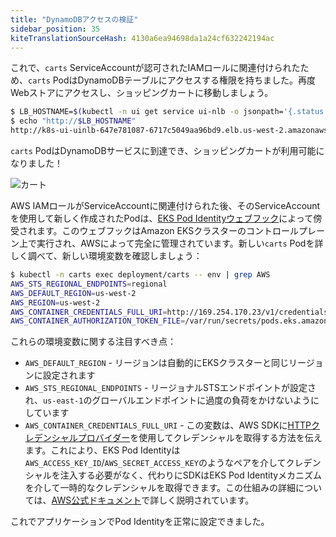 ```yaml
---
title: "DynamoDBアクセスの検証"
sidebar_position: 35
kiteTranslationSourceHash: 4130a6ea94698da1a24cf632242194ac
---
```


これで、`carts` ServiceAccountが認可されたIAMロールに関連付けられたため、`carts` PodはDynamoDBテーブルにアクセスする権限を持ちました。再度Webストアにアクセスし、ショッピングカートに移動しましょう。

```bash
$ LB_HOSTNAME=$(kubectl -n ui get service ui-nlb -o jsonpath='{.status.loadBalancer.ingress[*].hostname}{"\n"}')
$ echo "http://$LB_HOSTNAME"
http://k8s-ui-uinlb-647e781087-6717c5049aa96bd9.elb.us-west-2.amazonaws.com
```

`carts` PodはDynamoDBサービスに到達でき、ショッピングカートが利用可能になりました！

![カート](/img/sample-app-screens/shopping-cart.webp)

AWS IAMロールがServiceAccountに関連付けられた後、そのServiceAccountを使用して新しく作成されたPodは、[EKS Pod Identityウェブフック](https://github.com/aws/amazon-eks-pod-identity-webhook)によって傍受されます。このウェブフックはAmazon EKSクラスターのコントロールプレーン上で実行され、AWSによって完全に管理されています。新しい`carts` Podを詳しく調べて、新しい環境変数を確認しましょう：

```bash
$ kubectl -n carts exec deployment/carts -- env | grep AWS
AWS_STS_REGIONAL_ENDPOINTS=regional
AWS_DEFAULT_REGION=us-west-2
AWS_REGION=us-west-2
AWS_CONTAINER_CREDENTIALS_FULL_URI=http://169.254.170.23/v1/credentials
AWS_CONTAINER_AUTHORIZATION_TOKEN_FILE=/var/run/secrets/pods.eks.amazonaws.com/serviceaccount/eks-pod-identity-token
```

これらの環境変数に関する注目すべき点：

- `AWS_DEFAULT_REGION` - リージョンは自動的にEKSクラスターと同じリージョンに設定されます
- `AWS_STS_REGIONAL_ENDPOINTS` - リージョナルSTSエンドポイントが設定され、`us-east-1`のグローバルエンドポイントに過度の負荷をかけないようにしています
- `AWS_CONTAINER_CREDENTIALS_FULL_URI` - この変数は、AWS SDKに[HTTPクレデンシャルプロバイダー](https://docs.aws.amazon.com/sdkref/latest/guide/feature-container-credentials.html)を使用してクレデンシャルを取得する方法を伝えます。これにより、EKS Pod Identityは`AWS_ACCESS_KEY_ID`/`AWS_SECRET_ACCESS_KEY`のようなペアを介してクレデンシャルを注入する必要がなく、代わりにSDKはEKS Pod Identityメカニズムを介して一時的なクレデンシャルを取得できます。この仕組みの詳細については、[AWS公式ドキュメント](https://docs.aws.amazon.com/eks/latest/userguide/pod-identities.html)で詳しく説明されています。

これでアプリケーションでPod Identityを正常に設定できました。
